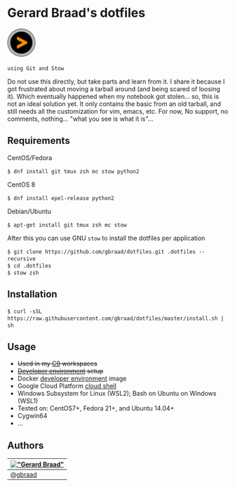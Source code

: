 Gerard Braad's dotfiles
=======================

[!["Prompt"](https://raw.githubusercontent.com/gbraad/assets/gh-pages/icons/prompt-icon-64.png)](http://github.com/gbraadnl)

  `using Git and Stow`


Do not use this directly, but take parts and learn from it. I share it because
I got frustrated about moving a tarball around (and being scared of loosing
it). Which eventually happened when my notebook got stolen... so, this is not
an ideal solution yet. It only contains the basic from an old tarball, and still
needs all the customization for vim, emacs, etc. For now, No support, no comments,
nothing... "what you see is what it is"...


Requirements
------------

CentOS/Fedora
```
$ dnf install git tmux zsh mc stow python2
```

CentOS 8
```
$ dnf install epel-release python2
```

Debian/Ubuntu
```
$ apt-get install git tmux zsh mc stow
```

After this you can use GNU `stow` to install the dotfiles per application

```
$ git clone https://github.com/gbraad/dotfiles.git .dotfiles --recursive
$ cd .dotfiles
$ stow zsh
```

Installation
------------


```
$ curl -sSL https://raw.githubusercontent.com/gbraad/dotfiles/master/install.sh | sh
```


Usage
-----

  * ~~Used in my [C9](http://c9.io) workspaces~~
  * ~~[Developer environment](https://github.com/gbraad/devenv/) setup~~
  * Docker [developer environment](https://hub.docker.com/r/gbraad/devenv) image
  * Google Cloud Platform [cloud shell](https://console.cloud.google.com)
  * Windows Subsystem for Linux (WSL2); Bash on Ubuntu on Windows (WSL1)
  * Tested on: CentOS7+, Fedora 21+, and Ubuntu 14.04+
  * Cygwin64
  * ...


Authors
-------

| [!["Gerard Braad"](http://gravatar.com/avatar/e466994eea3c2a1672564e45aca844d0.png?s=60)](http://gbraad.nl "Gerard Braad <me@gbraad.nl>") |
|---|
| [@gbraad](https://twitter.com/gbraad)  |
